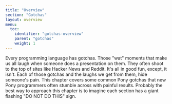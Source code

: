 ```yaml
---
title: "Overview"
section: "Gotchas"
layout: overview
menu:
  toc:
    identifier: "gotchas-overview"
    parent: "gotchas"
    weight: 1
---
```


Every programming language has gotchas. Those "wat" moments that make us all laugh when someone does a presentation on them. They often shoot to the top of sites like Hacker News and Reddit. It's all in good fun, except, it isn't. Each of those gotchas and the laughs we get from them, hide someone's pain. This chapter covers some common Pony gotchas that new Pony programmers often stumble across with painful results. Probably the best way to approach this chapter is to imagine each section has a giant flashing "DO NOT DO THIS" sign.
